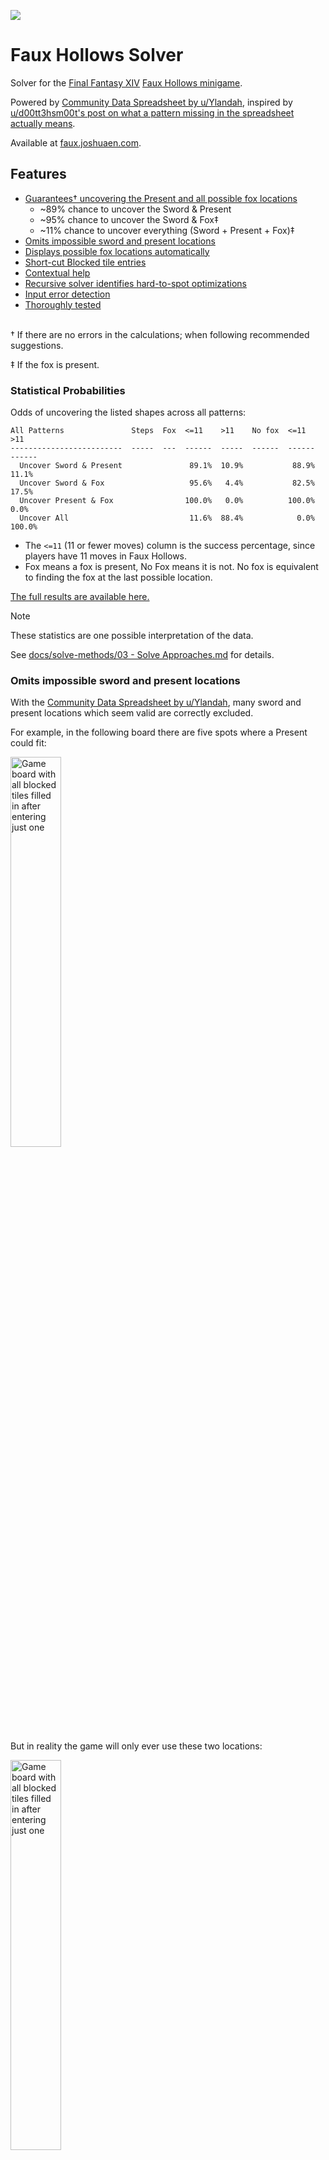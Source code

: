 <p>
  <a href="https://faux.joshuaen.com">
    <img src="./assets/icons/favicon-ear-v1.svg" />
  </a>
</p>

# Faux Hollows Solver

Solver for the [Final Fantasy XIV](https://www.finalfantasyxiv.com/) [Faux Hollows minigame](https://ffxiv.consolegameswiki.com/wiki/Faux_Hollows).

Powered by [Community Data Spreadsheet by u/Ylandah](https://docs.google.com/spreadsheets/d/1mUyCzlzDmdXMwaSTUgWXtEA45oJNn-iB4_bVM43zf58/edit?gid=49331949#gid=49331949"), inspired by [u/d00tt3hsm00t's post on what a pattern missing in the spreadsheet actually means](https://www.reddit.com/r/ffxiv/comments/16wl1e7/comment/kev50wv/).

Available at [faux.joshuaen.com](https://faux.joshuaen.com).

## Features

- [Guarantees† uncovering the Present and all possible fox locations](#statistical-probabilities)
  - ~89% chance to uncover the Sword & Present
  - ~95% chance to uncover the Sword & Fox‡
  - ~11% chance to uncover everything (Sword + Present + Fox)‡
- [Omits impossible sword and present locations](#omits-impossible-sword-and-present-locations)
- [Displays possible fox locations automatically](#displays-possible-fox-locations-automatically)
- [Short-cut Blocked tile entries](#short-cut-blocked-tile-entries)
- [Contextual help](#contextual-help)
- [Recursive solver identifies hard-to-spot optimizations](#recursive-solver-identifies-hard-to-spot-optimizations)
- [Input error detection](#input-error-detection)
- [Thoroughly tested](#thoroughly-tested)

<br>
† If there are no errors in the calculations; when following recommended suggestions.

‡ If the fox is present.

### Statistical Probabilities

Odds of uncovering the listed shapes across all patterns:

```
All Patterns               Steps  Fox  <=11    >11    No fox  <=11    >11
-------------------------  -----  ---  ------  -----  ------  ------  ------
  Uncover Sword & Present               89.1%  10.9%           88.9%   11.1%
  Uncover Sword & Fox                   95.6%   4.4%           82.5%   17.5%
  Uncover Present & Fox                100.0%   0.0%          100.0%    0.0%
  Uncover All                           11.6%  88.4%            0.0%  100.0%
```

- The `<=11` (11 or fewer moves) column is the success percentage, since players have 11 moves in Faux Hollows.
- Fox means a fox is present, No Fox means it is not. No fox is equivalent to finding the fox at the last possible location.

[The full results are available here.](./docs/solve-methods/result-logs/community-data-recursive-fast.txt)

> [!NOTE]
> These statistics are one possible interpretation of the data.
>
> See [docs/solve-methods/03 - Solve Approaches.md](./docs/solve-methods/03%20-%20Solve%20Approaches.md) for details.

### Omits impossible sword and present locations

With the [Community Data Spreadsheet by u/Ylandah](https://docs.google.com/spreadsheets/d/1mUyCzlzDmdXMwaSTUgWXtEA45oJNn-iB4_bVM43zf58/edit?gid=49331949#gid=49331949"), many sword and present locations which seem valid are correctly excluded.

For example, in the following board there are five spots where a Present could fit:

<img alt="Game board with all blocked tiles filled in after entering just one" src="./docs/assets/README_md/impossible-board-states.png" width="40%"/>

But in reality the game will only ever use these two locations:

<img alt="Game board with all blocked tiles filled in after entering just one" src="./docs/assets/README_md/impossible-board-states-2.png" width="40%"/>

In this example, this is the difference from having a 2/5 chance of being able to uncover the Sword + Gift box to being guaranteed the Sword + Gift box.

### Displays possible fox locations automatically

Fox locations are automatically shown when there are four or less possible fox locations remaining.

> [!NOTE]
> Why four?
>
> Each pattern has exactly four possible fox locations, and this solver always finds the exact pattern in three or less moves,
> so this strategy on average uses less moves to check all possible fox locations.

### Short-cut Blocked tile entries

Only one to three blocked tiles need to be entered to uniquely identify a board pattern, the rest will be automatically filled in. Here's an optimal case with just one blocked tile identifying the C↑ board pattern:

<img alt="Empty game board with the tile picker open" src="./docs/assets/README_md/smart-fill-blocked-1.png" width="40%"/>
->
<img alt="Game board with all blocked tiles filled in after entering just one" src="./docs/assets/README_md/smart-fill-blocked-2.png" width="40%"/>

### Contextual help

Contextual help will be displayed based on what has been entered into the board:

<img alt="Contextual help at the bottom of board" src="./docs/assets/README_md/contextual-help-1.png" width="40%"/>

In addition to the summary help, detailed help is available by clicking or tapping the active help entries to expand them:
<img alt="Contextual help at the bottom of board" src="./docs/assets/README_md/contextual-help-2.png" width="40%"/>

### Recursive solver identifies hard-to-spot optimizations

Consider this board:

<img alt="Board example (sorry, I don't think it's really useful to describe this in detail)" src="./docs/assets/README_md/edge-case-1.png" width="40%"/>

Looking at the [Community Data Spreadsheet by u/Ylandah](https://docs.google.com/spreadsheets/d/1mUyCzlzDmdXMwaSTUgWXtEA45oJNn-iB4_bVM43zf58/edit?gid=22642346#gid=22642346") (this is C↑), we can see there are four possible Present locations for this Sword location:
<img alt="Community data spreadsheet information for the board example above" src="./docs/assets/README_md/edge-case-2.png" />

There are also three tiles where two Presents overlap:

<img alt="Three tiles where two Presents overlap" src="./docs/assets/README_md/edge-case-3.png" width="40%"/>

But the solver is only suggesting two of these tiles, why?

First, let's consider the tile the solver is not suggesting.

There are three outcomes:

1. The present from the 2nd pattern in the picture is there
1. The present from the 3rd pattern in the picture is there
1. The tile is empty

In the first two cases, we are done (the board is solved). In the third case, there is now a 50/50 for any of the tiles (we will either find a present or find an empty tile; in either case we know the actual board pattern).

Now let's consider one of the solver suggested tiles.

There are still three outcomes:

1. The present from the 2nd pattern in the picture is there
1. The present from the 4th pattern in the picture is there
1. The tile is empty

In the first two cases, we are done like before. In the third case though, it is no longer a 50/50 because one of the fox locations for 1st pattern overlaps with the present in the 3rd pattern; by picking that square there is now the (rare) chance we find a fox and, even if we don't, if it is the 1st pattern we have still eliminated a possible fox location.

This difference matters because we subtracted one from the maximum number of moves for Sword + Fox, which previously needed a maximum of 12 moves to uncover the Sword and all fox candidates<sup>[[1]](#footnote-1)</sup>.

Ultimately, this (and it's three rotations) is the only identified case of a benefit to evaluating more than one move deep.

### Input error detection

Input which does not match any possible pattern is automatically detected and an error is displayed, preventing trying to solve an impossible board:

<img alt="Game board with blocked tiles in an impossible pattern, shown an error" src="./docs/assets/README_md/error-detection.png" width="500"/>

### Thoroughly tested

In addition to some traditional testing, the solver is tested by checking every possible combination of recommended moves (including every fox location for each pattern, including no fox being present), repeated for each common strategy:

1. Try to uncover Sword + Present
1. Try to uncover Sword + Fox
1. Try to uncover Present + Fox
1. Try to uncover everything

This provides statistics on how good the solver is, detects regressions, and naturally exercises a wide range of common cases.

More (technical) details available at [Testing Strategy](./DEVELOPMENT.md#testing-strategy).

## How are recommendations generated?

Recommendations are generated by the solver.

The solver identifies the possible patterns based on the current board and then simulates, for every tile on the board, every possible path from choosing that tile to the point the board is solved.

The solver then assigns each tile a value of the average number of moves across all paths to solve the board. The tile(s) which have the lowest average are then recommended.

You can read more details at [Solver Methods - Recursive Solver (Current Solver Method)](./docs/solve-methods/02%20-%20Solver%20Methods.md#recursive-solver-current-solver-method)

## Local Development

See [DEVELOPMENT.md](./DEVELOPMENT.md)

# Footnotes

## Footnote 1

To see why, let's consider the worst case with the tile the solver wasn't suggesting:

1. Found Sword
2. Empty (the tile the solver wasn't suggesting)
3. Empty (the 4th pattern in the picture)

We now know we have the 1st pattern, are 3 moves in and need:

- 5 more moves to fill in the Sword,
- 4 more moves to fill in the Present, and
- 4 more moves to check all Fox locations.

In terms of strategies that's:

- Sword + Present -> 3 + 5 + 4 -> 12 (!)
- Sword + Fox -> 3 + 5 + 4 -> 12 (!)
- Present + Fox -> 3 + 4 + 4 -> 11

In comparison:

1. Found Sword
2. Empty (one of the tiles suggested by the solver)
3. Empty (the tile where the fox and present of the two remaining patterns overlap)

We now know we have the 1st pattern, are 3 moves in and need:

- 5 more moves to fill in the Sword,
- 4 more moves to fill in the Present, and
- just 3 more moves to check all Fox locations.

In terms of strategies that's:

- Sword + Present -> 3 + 5 + 4 -> 12 (!)
- Sword + Fox -> 3 + 5 + 3 -> 11
- Present + Fox -> 3 + 4 + 3 -> 10
